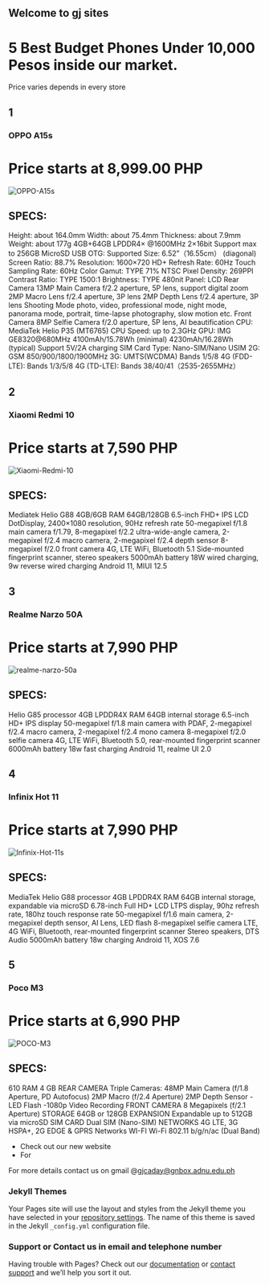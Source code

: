## Welcome to gj sites 

# 5 Best Budget Phones Under 10,000 Pesos inside our market.


 Price varies depends in every store
## 1
### OPPO A15s
# Price starts at 8,999.00 PHP
![OPPO-A15s](https://user-images.githubusercontent.com/99818015/156383907-a0e6c3fb-0f0a-4bb2-babc-6163ab61320e.jpg)
## SPECS:
Height: about 164.0mm
Width: about 75.4mm
Thickness: about 7.9mm
Weight: about 177g
4GB+64GB
LPDDR4× @1600MHz 2×16bit
Support max to 256GB MicroSD
USB OTG: Supported Size: 6.52”（16.55cm） (diagonal)
Screen Ratio: 88.7%
Resolution: 1600×720 HD+
Refresh Rate: 60Hz
Touch Sampling Rate: 60Hz
Color Gamut: TYPE 71% NTSC
Pixel Density: 269PPI
Contrast Ratio: TYPE 1500:1
Brightness: TYPE 480nit
Panel: LCD
Rear Camera
13MP Main Camera
f/2.2 aperture, 5P lens, support digital zoom
2MP Macro Lens
f/2.4 aperture, 3P lens
2MP Depth Lens
f/2.4 aperture, 3P lens
Shooting Mode
photo, video, professional mode, night mode, panorama mode, portrait, time-lapse photography, slow motion etc.
Front Camera
8MP Selfie Camera
f/2.0 aperture, 5P lens, AI beautification
CPU: MediaTek Helio P35 (MT6765)
CPU Speed: up to 2.3GHz
GPU: IMG GE8320@680MHz
4100mAh/15.78Wh (minimal)
4230mAh/16.28Wh (typical)
Support 5V/2A charging
SIM Card Type: Nano-SIM/Nano USIM
2G: GSM 850/900/1800/1900MHz
3G: UMTS(WCDMA) Bands 1/5/8
4G (FDD-LTE): Bands 1/3/5/8
4G (TD-LTE): Bands 38/40/41（2535-2655MHz）

## 2
### Xiaomi Redmi 10
# Price starts at 7,590 PHP
![Xiaomi-Redmi-10](https://user-images.githubusercontent.com/99818015/156581020-4848f26d-2af2-405a-be24-b8bbcf361bb9.jpg)
## SPECS:
Mediatek Helio G88
4GB/6GB RAM
64GB/128GB
6.5-inch FHD+ IPS LCD DotDisplay, 2400×1080 resolution, 90Hz refresh rate
50-megapixel f/1.8 main camera f/1.79, 8-megapixel f/2.2 ultra-wide-angle camera, 2-megapixel f/2.4 macro camera, 2-megapixel f/2.4 depth sensor
8-megapixel f/2.0 front camera
4G, LTE
WiFi, Bluetooth 5.1
Side-mounted fingerprint scanner, stereo speakers
5000mAh battery
18W wired charging, 9w reverse wired charging
Android 11, MIUI 12.5

## 3
### Realme Narzo 50A
# Price starts at 7,990 PHP
![realme-narzo-50a](https://user-images.githubusercontent.com/99818015/156585308-85be1a1f-3190-4f6f-87ee-32f0b6b731f1.jpg)
## SPECS:
Helio G85 processor
4GB LPDDR4X RAM
64GB internal storage
6.5-inch HD+ IPS display
50-megapixel f/1.8 main camera with PDAF, 2-megapixel f/2.4 macro camera, 2-megapixel f/2.4 mono camera
8-megapixel f/2.0 selfie camera
4G, LTE
WiFi, Bluetooth 5.0, rear-mounted fingerprint scanner
6000mAh battery
18w fast charging
Android 11, realme UI 2.0

## 4
### Infinix Hot 11
# Price starts at 7,990 PHP
![Infinix-Hot-11s](https://user-images.githubusercontent.com/99818015/156587473-5d89e43b-ec1f-4296-8596-842fc64ffa10.jpg)
## SPECS:
MediaTek Helio G88 processor
4GB LPDDR4X RAM
64GB internal storage, expandable via microSD
6.78-inch Full HD+ LCD LTPS display, 90hz refresh rate, 180hz touch response rate
50-megapixel f/1.6 main camera, 2-megapixel depth sensor, AI Lens, LED flash
8-megapixel selfie camera
LTE, 4G
WiFi, Bluetooth, rear-mounted fingerprint scanner
Stereo speakers, DTS Audio
5000mAh battery
18w charging
Android 11, XOS 7.6

## 5
### Poco M3
# Price starts at 6,990 PHP
![POCO-M3](https://user-images.githubusercontent.com/99818015/156589162-f25cb1f3-e797-4986-bd3a-5c636723f685.jpg)
## SPECS:
 610
RAM
4 GB
REAR CAMERA
Triple Cameras:
48MP Main Camera (f/1.8 Aperture, PD Autofocus)
2MP Macro (f/2.4 Aperture)
2MP Depth Sensor
-LED Flash
-1080p Video Recording
FRONT CAMERA
8 Megapixels (f/2.1 Aperture)
STORAGE
64GB or 128GB
EXPANSION
Expandable up to 512GB via microSD
SIM CARD
Dual SIM (Nano-SIM)
NETWORKS
4G LTE, 3G HSPA+, 2G EDGE & GPRS Networks
WI-FI
Wi-Fi 802.11 b/g/n/ac (Dual Band)

- Check out our new website 
- For


For more details contact us on gmail @gjcaday@gnbox.adnu.edu.ph

### Jekyll Themes

Your Pages site will use the layout and styles from the Jekyll theme you have selected in your [repository settings](https://github.com/GabrielCaday/Ggcaday.github.io/settings/pages). The name of this theme is saved in the Jekyll `_config.yml` configuration file.

### Support or Contact us in email and telephone number

Having trouble with Pages? Check out our [documentation](https://docs.github.com/categories/github-pages-basics/) or [contact support](https://support.github.com/contact) and we’ll help you sort it out.
